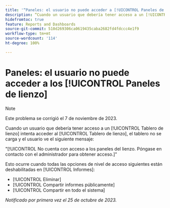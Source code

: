 ```yaml
---
title: '“Paneles: el usuario no puede acceder a [!UICONTROL Paneles de lienzo]”'
description: “Cuando un usuario que debería tener acceso a un [!UICONTROL Tablero de lienzo] intenta acceder al [!UICONTROL Tablero de lienzo], el tablero no se carga y el usuario ve un mensaje”.
hidefromtoc: true
feature: Reports and Dashboards
source-git-commit: 510d269306ca0619435caba2682fd4fdccc4e1f9
workflow-type: tm+mt
source-wordcount: '114'
ht-degree: 100%

---
```



# Paneles: el usuario no puede acceder a los [!UICONTROL Paneles de lienzo]

>[!NOTE]
>
>Este problema se corrigió el 7 de noviembre de 2023.

Cuando un usuario que debería tener acceso a un [!UICONTROL Tablero de lienzo] intenta acceder al [!UICONTROL Tablero de lienzo], el tablero no se carga y el usuario ve el siguiente mensaje:

&quot;[!UICONTROL No cuenta con acceso a los paneles del lienzo. Póngase en contacto con el administrador para obtener acceso.]&quot;

Esto ocurre cuando todas las opciones de nivel de acceso siguientes están deshabilitadas en [!UICONTROL Informes]:

* [!UICONTROL Eliminar]
* [!UICONTROL Compartir informes públicamente]
* [!UICONTROL Compartir en todo el sistema]

_Notificado por primera vez el 25 de octubre de 2023._
